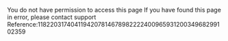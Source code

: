You do not have permission to access this page If you have found this page in error, please contact support Reference:118220317404119420781467898222240096593120034968299102359